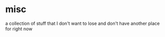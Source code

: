 misc
====

a collection of stuff that I don't want to lose and don't have another place for right now

